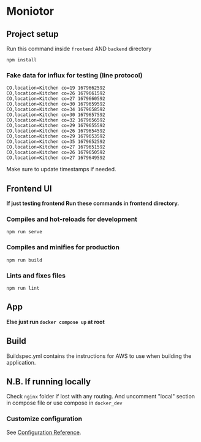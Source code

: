 # Moniotor

## Project setup
Run this command inside `frontend` AND `backend` directory
```
npm install
```

### Fake data for influx for testing (line protocol)
```
CO,location=Kitchen co=19 1679662592
CO,location=Kitchen co=26 1679661592
CO,location=Kitchen co=27 1679660592
CO,location=Kitchen co=30 1679659592
CO,location=Kitchen co=34 1679658592
CO,location=Kitchen co=30 1679657592
CO,location=Kitchen co=32 1679656592
CO,location=Kitchen co=29 1679655592
CO,location=Kitchen co=26 1679654592
CO,location=Kitchen co=29 1679653592
CO,location=Kitchen co=35 1679652592
CO,location=Kitchen co=27 1679651592
CO,location=Kitchen co=26 1679650592
CO,location=Kitchen co=27 1679649592
```
Make sure to update timestamps if needed.

## Frontend UI
**If just testing frontend Run these commands in frontend directory.**
### Compiles and hot-reloads for development
```
npm run serve
```

### Compiles and minifies for production
```
npm run build
```

### Lints and fixes files
```
npm run lint
```
## App
**Else just run ```docker compose up``` at root**

## Build
Buildspec.yml contains the instructions for AWS to use when building the application.

## N.B. If running locally
Check `nginx` folder if lost with any routing. And uncomment "local" section in compose file or use compose in `docker_dev`

### Customize configuration
See [Configuration Reference](https://cli.vuejs.org/config/).
